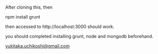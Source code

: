 After cloning this, then 

  npm install
  grunt

then accessed to http://localhost:3000 should work.

you should completed installing grunt, node and mongodb beforehand.

yukitaka.uchikoshi@gmail.com
